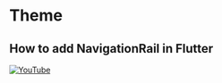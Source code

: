# Theme
## How to add NavigationRail in Flutter


[![YouTube](https://img.youtube.com/vi/2zMhkc9tpjs/0.jpg)](https://youtu.be/2zMhkc9tpjs "How to add NavigationRail in Flutter")
